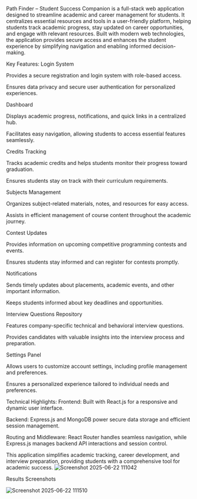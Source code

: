 Path Finder – Student Success Companion is a full-stack web application designed to streamline academic and career management for students. It centralizes essential resources and tools in a user-friendly platform, helping students track academic progress, stay updated on career opportunities, and engage with relevant resources. Built with modern web technologies, the application provides secure access and enhances the student experience by simplifying navigation and enabling informed decision-making.

Key Features:
Login System

Provides a secure registration and login system with role-based access.

Ensures data privacy and secure user authentication for personalized experiences.

Dashboard

Displays academic progress, notifications, and quick links in a centralized hub.

Facilitates easy navigation, allowing students to access essential features seamlessly.

Credits Tracking

Tracks academic credits and helps students monitor their progress toward graduation.

Ensures students stay on track with their curriculum requirements.

Subjects Management

Organizes subject-related materials, notes, and resources for easy access.

Assists in efficient management of course content throughout the academic journey.

Contest Updates

Provides information on upcoming competitive programming contests and events.

Ensures students stay informed and can register for contests promptly.

Notifications

Sends timely updates about placements, academic events, and other important information.

Keeps students informed about key deadlines and opportunities.

Interview Questions Repository

Features company-specific technical and behavioral interview questions.

Provides candidates with valuable insights into the interview process and preparation.

Settings Panel

Allows users to customize account settings, including profile management and preferences.

Ensures a personalized experience tailored to individual needs and preferences.

Technical Highlights:
Frontend: Built with React.js for a responsive and dynamic user interface.

Backend: Express.js and MongoDB power secure data storage and efficient session management.

Routing and Middleware: React Router handles seamless navigation, while Express.js manages backend API interactions and session control.

This application simplifies academic tracking, career development, and interview preparation, providing students with a comprehensive tool for academic success.
![Screenshot 2025-06-22 111042](https://github.com/user-attachments/assets/c259e9b0-b2af-44b4-92cb-f54811152940)



Results Screenshots


![Screenshot 2025-06-22 111510](https://github.com/user-attachments/assets/670c11e4-d396-465a-9d46-c2827ffd68b8)



